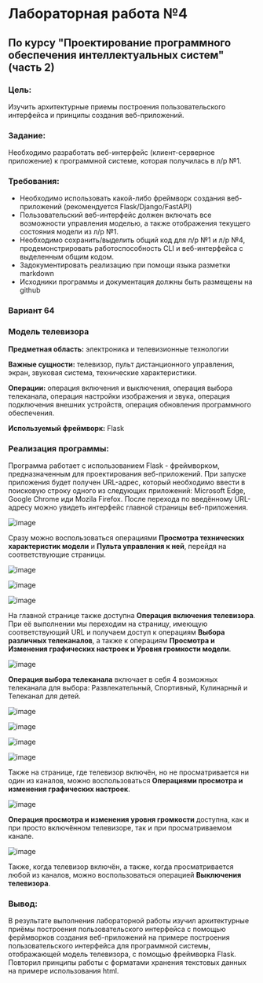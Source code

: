 # Лабораторная работа №4 #
## По курсу "Проектирование программного обеспечения интеллектуальных систем"(часть 2)

### Цель:
Изучить архитектурные приемы построения пользовательского интерфейса и принципы создания веб-приложений.


### Задание:
Необходимо разработать веб-интерфейс (клиент-серверное приложение) к программной системе, которая получилась в л/р №1.


### Требования:
- Необходимо использовать какой-либо фреймворк создания веб-приложений (рекомендуется Flask/Django/FastAPI)
- Пользовательский веб-интерфейс должен включать все возможности управления моделью, а также отображения текущего состояния модели из л/р №1.
- Необходимо сохранить/выделить общий код для л/р №1 и л/р №4, продемонстрировать работоспособность CLI и веб-интерфейса с выделенным общим кодом.
- Задокументировать реализацию при помощи языка разметки markdown
- Исходники программы и документация должны быть размещены на github


### Вариант 64
### Модель телевизора

**Предметная область:** электроника и телевизионные технологии

**Важные сущности:** телевизор, пульт дистанционного управления, экран, звуковая система, технические характеристики.

**Операции:** операция включения и выключения, операция выбора телеканала, операция настройки изображения и звука, операция подключения внешних устройств, операция обновления программного обеспечения.

**Используемый фреймворк:** Flask


### Реализация программы:
Программа работает с использованием Flask - фреймворком, предназначенным для проектирования веб-приложений. При запуске приложения будет получен URL-адрес, который необходимо ввести в поисковую строку одного из следующих приложений: Microsoft Edge, Google Chrome иди Mozila Firefox. После перехода по введённому URL-адресу можно увидеть интерфейс главной страницы веб-приложения.

![image](https://github.com/MarkGfrv/ppois-2-2024/assets/113544592/bae59d33-83e0-4cae-98ca-e0c406cb04dd)


Сразу можно воспользоваться операциями **Просмотра технических характеристик модели** и **Пульта управления к ней**, перейдя на соответствующие страницы.

![image](https://github.com/MarkGfrv/ppois-2-2024/assets/113544592/c10a424b-09f7-4c47-918f-09f76d07d136)

![image](https://github.com/MarkGfrv/ppois-2-2024/assets/113544592/db6f8b6f-4137-4d50-90b1-298fe22fec9a)

![image](https://github.com/MarkGfrv/ppois-2-2024/assets/113544592/71a2622f-0086-4134-b701-d0f88a34cdc2)


На главной странице также доступна **Операция включения телевизора**. При её выполнении мы переходим на страницу, имеющую соответствующий URL и получаем доступ к операциям **Выбора различных телеканалов**, а также к операциям **Просмотра и Изменения графических настроек и Уровня громкости модели**.

![image](https://github.com/MarkGfrv/ppois-2-2024/assets/113544592/4cc54001-e154-444d-b16e-ad8449faf57f)


**Операция выбора телеканала** включает в себя 4 возможных телеканала для выбора: Развлекательный, Спортивный, Кулинарный и Телеканал для детей.

![image](https://github.com/MarkGfrv/ppois-2-2024/assets/113544592/0462a214-2519-4ebd-8993-390f56ad22ad)


![image](https://github.com/MarkGfrv/ppois-2-2024/assets/113544592/29dcebd8-17e5-4a96-9054-6e27d58dbf4f)


![image](https://github.com/MarkGfrv/ppois-2-2024/assets/113544592/ffd76e2c-3180-4b1f-9e8d-aba0bcd0c9e1)


![image](https://github.com/MarkGfrv/ppois-2-2024/assets/113544592/a00f221a-1f62-429e-b021-fd2bbe15934e)


Также на странице, где телевизор включён, но не просматривается ни один из каналов, можно воспользоваться **Операциями просмотра и изменения графических настроек**.

![image](https://github.com/MarkGfrv/ppois-2-2024/assets/113544592/43c41672-50e0-4b7c-a6a3-8ea2b416b893)

**Операция просмотра и изменения уровня громкости** доступна, как и при просто включённом телевизоре, так и при просматриваемом канале.

![image](https://github.com/MarkGfrv/ppois-2-2024/assets/113544592/b6d0a65b-0f60-467c-ab43-7713dc284f08)

Также, когда телевизор включён, а также, когда просматривается любой из каналов, можно воспользоваться операцией **Выключения телевизора**.













### Вывод:
В результате выполнения лабораторной работы изучил архитектурные приёмы построения пользовательского интерфейса с помощью ферймворков создания веб-приложений на примере построения пользовательского интерфейса для программной системы, отображающей модель телевизора, с помощью фреймворка Flask. Повторил принципы работы с форматами хранения текстовых данных на примере использования html. 
